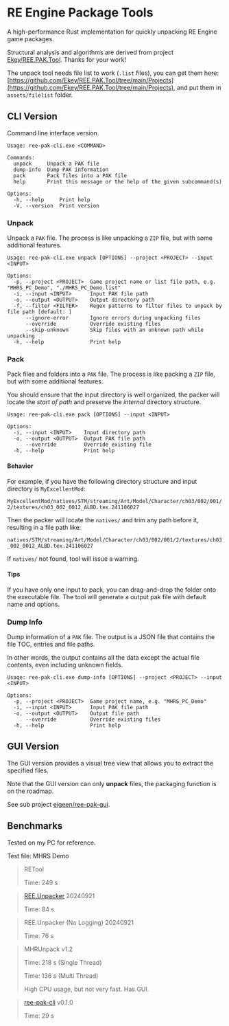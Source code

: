 # RE Engine Package Tools

A high-performance Rust implementation for quickly unpacking RE Engine game packages.

Structural analysis and algorithms are derived from project [Ekey/REE.PAK.Tool](https://github.com/Ekey/REE.PAK.Tool). Thanks for your work!

The unpack tool needs file list to work (`.list` files), you can get them here: [https://github.com/Ekey/REE.PAK.Tool/tree/main/Projects](https://github.com/Ekey/REE.PAK.Tool/tree/main/Projects), and put them in `assets/filelist` folder.

## CLI Version

Command line interface version.


```
Usage: ree-pak-cli.exe <COMMAND>

Commands:
  unpack     Unpack a PAK file
  dump-info  Dump PAK information
  pack       Pack files into a PAK file
  help       Print this message or the help of the given subcommand(s)

Options:
  -h, --help     Print help
  -V, --version  Print version
```

### Unpack

Unpack a `PAK` file. The process is like unpacking a `ZIP` file, but with some additional features.

```
Usage: ree-pak-cli.exe unpack [OPTIONS] --project <PROJECT> --input <INPUT>

Options:
  -p, --project <PROJECT>  Game project name or list file path, e.g. "MHRS_PC_Demo", "./MHRS_PC_Demo.list"
  -i, --input <INPUT>      Input PAK file path
  -o, --output <OUTPUT>    Output directory path
  -f, --filter <FILTER>    Regex patterns to filter files to unpack by file path [default: ]
      --ignore-error       Ignore errors during unpacking files
      --override           Override existing files
      --skip-unknown       Skip files with an unknown path while unpacking
  -h, --help               Print help
```

### Pack

Pack files and folders into a `PAK` file. The process is like packing a `ZIP` file, but with some additional features.

You should ensure that the input directory is well organized, the packer will locate the *start of path* and preserve the *internal* directory structure.

```
Usage: ree-pak-cli.exe pack [OPTIONS] --input <INPUT>

Options:
  -i, --input <INPUT>    Input directory path
  -o, --output <OUTPUT>  Output PAK file path
      --override         Override existing file
  -h, --help             Print help
```

#### Behavior

For example, if you have the following directory structure and input directory is `MyExcellentMod`:

`MyExcellentMod/natives/STM/streaming/Art/Model/Character/ch03/002/001/2/textures/ch03_002_0012_ALBD.tex.241106027`

Then the packer will locate the `natives/` and trim any path before it, resulting in a file path like:

`natives/STM/streaming/Art/Model/Character/ch03/002/001/2/textures/ch03_002_0012_ALBD.tex.241106027`

If `natives/` not found, tool will issue a warning.

#### Tips

If you have only one input to pack, you can drag-and-drop the folder onto the executable file. The tool will generate a output pak file with default name and options.

### Dump Info

Dump information of a `PAK` file. The output is a JSON file that contains the file TOC, entries and file paths.

In other words, the output contains all the data except the actual file contents, even including unknown fields.

```
Usage: ree-pak-cli.exe dump-info [OPTIONS] --project <PROJECT> --input <INPUT>

Options:
  -p, --project <PROJECT>  Game project name, e.g. "MHRS_PC_Demo"
  -i, --input <INPUT>      Input PAK file path
  -o, --output <OUTPUT>    Output file path
      --override           Override existing files
  -h, --help               Print help
```

## GUI Version

The GUI version provides a visual tree view that allows you to extract the specified files.

Note that the GUI version can only **unpack** files, the packaging function is on the roadmap.

See sub project [eigeen/ree-pak-gui](https://github.com/eigeen/ree-pak-gui).

## Benchmarks

Tested on my PC for reference.

Test file: MHRS Demo

> RETool
> 
> Time: 249 s

> [REE.Unpacker](https://github.com/Ekey/REE.PAK.Tool) 20240921
> 
> Time: 84 s

> REE.Unpacker (No Logging) 20240921
> 
> Time: 76 s

> MHRUnpack v1.2
> 
> Time: 218 s (Single Thread)
> 
> Time: 136 s (Multi Thread)
> 
> High CPU usage, but not very fast.
> Has GUI.

> [ree-pak-cli](https://github.com/eigeen/ree-pak-rs) v0.1.0
> 
> Time: 29 s
